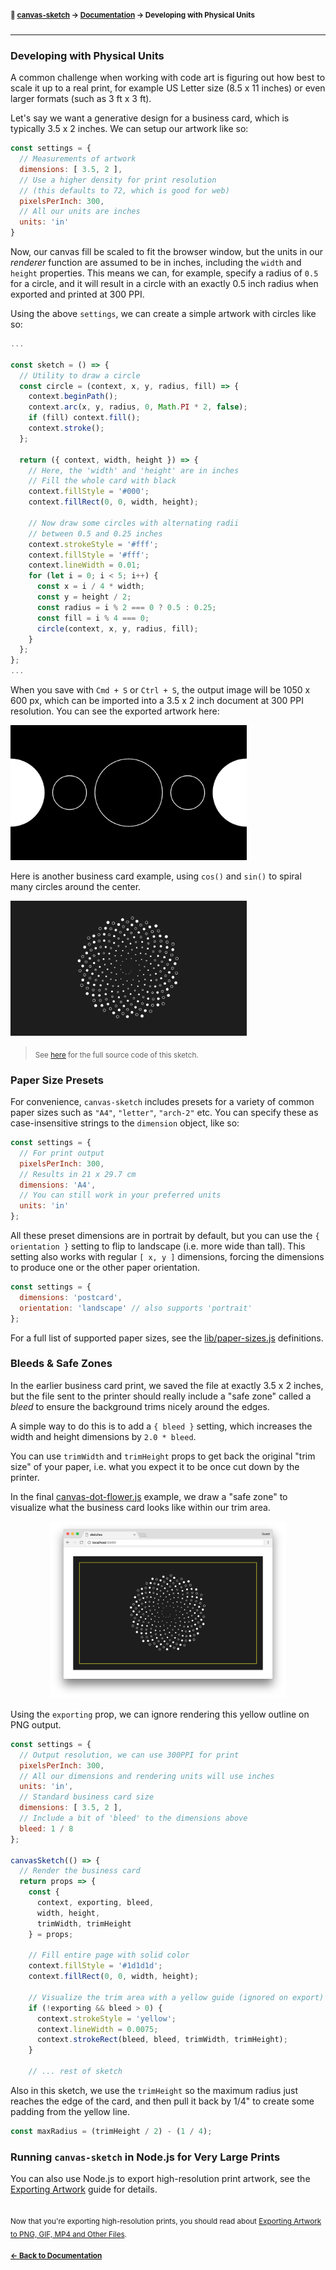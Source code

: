 #### <sup>:closed_book: [canvas-sketch](../README.md) → [Documentation](./README.md) → Developing with Physical Units</sup>

---

### Developing with Physical Units

A common challenge when working with code art is figuring out how best to scale it up to a real print, for example US Letter size (8.5 x 11 inches) or even larger formats (such as 3 ft x 3 ft).

Let's say we want a generative design for a business card, which is typically 3.5 x 2 inches. We can setup our artwork like so:

```js
const settings = {
  // Measurements of artwork
  dimensions: [ 3.5, 2 ],
  // Use a higher density for print resolution
  // (this defaults to 72, which is good for web)
  pixelsPerInch: 300,
  // All our units are inches
  units: 'in'
}
```

Now, our canvas fill be scaled to fit the browser window, but the units in our *renderer* function are assumed to be in inches, including the `width` and `height` properties. This means we can, for example, specify a radius of `0.5` for a circle, and it will result in a circle with an exactly 0.5 inch radius when exported and printed at 300 PPI.

Using the above `settings`, we can create a simple artwork with circles like so:

```js
...

const sketch = () => {
  // Utility to draw a circle
  const circle = (context, x, y, radius, fill) => {
    context.beginPath();
    context.arc(x, y, radius, 0, Math.PI * 2, false);
    if (fill) context.fill();
    context.stroke();
  };

  return ({ context, width, height }) => {
    // Here, the 'width' and 'height' are in inches
    // Fill the whole card with black
    context.fillStyle = '#000';
    context.fillRect(0, 0, width, height);

    // Now draw some circles with alternating radii
    // between 0.5 and 0.25 inches
    context.strokeStyle = '#fff';
    context.fillStyle = '#fff';
    context.lineWidth = 0.01;
    for (let i = 0; i < 5; i++) {
      const x = i / 4 * width;
      const y = height / 2;
      const radius = i % 2 === 0 ? 0.5 : 0.25;
      const fill = i % 4 === 0;
      circle(context, x, y, radius, fill);
    }
  };
};
...
```

When you save with `Cmd + S` or `Ctrl + S`, the output image will be 1050 x 600 px, which can be imported into a 3.5 x 2 inch document at 300 PPI resolution. You can see the exported artwork here:

<img src="assets/images/business-card-simple.png" width="75%" />

<p></p>

Here is another business card example, using `cos()` and `sin()` to spiral many circles around the center.

<img src="assets/images/dot-flower.png" width="75%" />

<p></p>

> <sub>See [here](../examples/canvas-dot-flower.js) for the full source code of this sketch.</sub>

### Paper Size Presets

For convenience, `canvas-sketch` includes presets for a variety of common paper sizes such as `"A4"`, `"letter"`, `"arch-2"` etc. You can specify these as case-insensitive strings to the `dimension` object, like so:

```js
const settings = {
  // For print output
  pixelsPerInch: 300,
  // Results in 21 x 29.7 cm
  dimensions: 'A4',
  // You can still work in your preferred units
  units: 'in'
};
```

All these preset dimensions are in portrait by default, but you can use the `{ orientation }` setting to flip to landscape (i.e. more wide than tall). This setting also works with regular `[ x, y ]` dimensions, forcing the dimensions to produce one or the other paper orientation.

```js
const settings = {
  dimensions: 'postcard',
  orientation: 'landscape' // also supports 'portrait'
};
```

For a full list of supported paper sizes, see the [lib/paper-sizes.js](../lib/paper-sizes.js) definitions.

### Bleeds & Safe Zones

In the earlier business card print, we saved the file at exactly 3.5 x 2 inches, but the file sent to the printer should really include a "safe zone" called a *bleed* to ensure the background trims nicely around the edges.

A simple way to do this is to add a `{ bleed }` setting, which increases the width and height dimensions by `2.0 * bleed`.

You can use `trimWidth` and `trimHeight` props to get back the original "trim size" of your paper, i.e. what you expect it to be once cut down by the printer.

In the final [canvas-dot-flower.js](../examples/canvas-dot-flower.js) example, we draw a "safe zone" to visualize what the business card looks like within our trim area.


<p align="center">
  <img src="assets/images/dot-flower-guide-2.png" width="75%" />
</p>

Using the `exporting` prop, we can ignore rendering this yellow outline on PNG output.

```js
const settings = {
  // Output resolution, we can use 300PPI for print
  pixelsPerInch: 300,
  // All our dimensions and rendering units will use inches
  units: 'in',
  // Standard business card size
  dimensions: [ 3.5, 2 ],
  // Include a bit of 'bleed' to the dimensions above
  bleed: 1 / 8
};

canvasSketch(() => {
  // Render the business card
  return props => {
    const {
      context, exporting, bleed,
      width, height,
      trimWidth, trimHeight
    } = props;

    // Fill entire page with solid color
    context.fillStyle = '#1d1d1d';
    context.fillRect(0, 0, width, height);

    // Visualize the trim area with a yellow guide (ignored on export)
    if (!exporting && bleed > 0) {
      context.strokeStyle = 'yellow';
      context.lineWidth = 0.0075;
      context.strokeRect(bleed, bleed, trimWidth, trimHeight);
    }

    // ... rest of sketch
```

Also in this sketch, we use the `trimHeight` so the maximum radius just reaches the edge of the card, and then pull it back by 1/4" to create some padding from the yellow line.

```js
const maxRadius = (trimHeight / 2) - (1 / 4);
```

### Running `canvas-sketch` in Node.js for Very Large Prints

You can also use Node.js to export high-resolution print artwork, see the [Exporting Artwork](./exporting-artwork.md#node-export) guide for details.

## 

<sub>Now that you're exporting high-resolution prints, you should read about [Exporting Artwork to PNG, GIF, MP4 and Other Files](./exporting-artwork.md).</sub>

#### <sup>[← Back to Documentation](./README.md)
